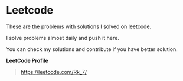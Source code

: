 # Leetcode
These are the problems with solutions I solved on leetcode.

I solve problems almost daily and push it here.

You can check my solutions and contribute if you have better solution.

**LeetCode Profile** 
> https://leetcode.com/Rk_7/
